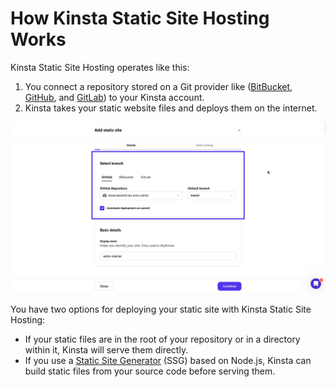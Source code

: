 # How Kinsta Static Site Hosting Works

Kinsta Static Site Hosting operates like this:

1. You connect a repository stored on a Git provider like ([BitBucket](https://kinsta.com/docs/granting-kinsta-access-to-bitbucket/), [GitHub](https://kinsta.com/docs/authorizing-kinsta-on-github/), and [GitLab](https://kinsta.com/docs/authorizing-kinsta-on-gitlab/)) to your Kinsta account.
2. Kinsta takes your static website files and deploys them on the internet.

![Set Application in Kinsta Static Site Hosting](../images/set-application-processes.jpg)

You have two options for deploying your static site with Kinsta Static Site Hosting:
- If your static files are in the root of your repository or in a directory within it, Kinsta will serve them directly.
- If you use a [Static Site Generator](https://kinsta.com/docs/static-site-generators/) (SSG) based on Node.js, Kinsta can build static files from your source code before serving them.